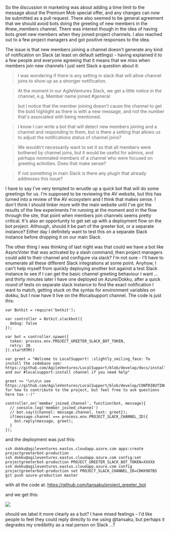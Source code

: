 So the discussion in marketing was about adding a time limit to the message about the Premium Mob special offer, and any changes can now be submitted as a pull request.  There also seemed to be general agreement that we should avoid bots doing the greeting of new members in the #new_members channel.  There was interest though in the idea of having bots greet new members when they joined project channels.  I also reached out to a few project managers and got positive responses to the idea.

The issue is that new members joining a channel doesn't generate any kind of notification on Slack (at least on default settings) - having explained it to a few people and everyone agreeing that it means that we miss when members join new channels I just sent Slack a question about it:

> I was wondering if there is any setting in slack that will allow channel joins to show up as a stronger notification.

> At the moment in our AgileVentures Slack, we get a little notice in the channel, e.g. Member name joined #general

> but I notice that the member joining doesn't cause the channel to get the bold highlight as there is with a new message, and not the number that's associated with being mentioned.

> I know I can write a bot that will detect new members joining and a channel and responding to them, but is there a setting that allows us to adjust the notifications status of channel joins?

> We wouldn't necessarily want to set it so that all members were bothered by channel joins, but it would be useful for admins, and perhaps nominated members of a channel who were focused on greeting activities.  Does that make sense?

> If not something in main Slack is there any plugin that already addresses this issue?

I have to say I've very tempted to wrustle up a quick bot that will do some greetings for us.  I'm supposed to be reviewing the AV website, but this has turned into a review of the AV ecosystem and I think that makes sense.  I don't think I should tinker more with the main website until I've got the results of the few experiments I'm running at the moment and in the flow through the site, that point when members join channels seems pretty critical.  It's also an opportunity to get set up with a deployment flow on the bot project.  Although, should it be part of the greeter bot, or a separate instance?  Either day I definitely want to test this on a separate Slack instance before dropping it on our main Slack.

The other thing I was thinking of last night was that could we have a bot like AsyncVoter that was activated by a slash command, then project managers could add to their channel and configure via slack?  I'm not sure - I'll have to enumerate all these different Slack integrations at some point.  Anyhow, I can't help myself from quickly deploying another bot against a test Slack instance to see if I can get the basic channel greeting behaviour I want ... and thirty minutes later I have one deployed on Azure/Dokku, after a quick round of tests on separate slack instance to find the exact notification I want to match, getting stuck on the syntax for environment variables on dokku, but I now have it live on the #localsupport channel.  The code is just this:

```
var Botkit = require('botkit');

var controller = Botkit.slackbot({
  debug: false
});

var bot = controller.spawn({
  token: process.env.PROJECT_GREETER_SLACK_BOT_TOKEN,
  retry: 20
}).startRTM()

var greet = "Welcome to LocalSupport! :slightly_smiling_face: To install the codebase see: https://github.com/AgileVentures/LocalSupport/blob/develop/docs/installation.md#installation and our #localsupport-install channel if you need help"

greet += "\n\n\n see https://github.com/AgileVentures/LocalSupport/blob/develop/CONTRIBUTING.md for how to contribute to the project, but feel free to ask questions here too :-)"

controller.on('member_joined_channel', function(bot, message){
  // console.log('member_joined_channel')
  // bot.say({channel: message.channel, text: greet});
  if(message.channel === process.env.PROJECT_SLACK_CHANNEL_ID){
    bot.reply(message, greet);
  }
});
```

and the deployment was just this:

```
ssh dokku@agileventures.eastus.cloudapp.azure.com apps:create projectgreeterbot-production
ssh dokku@agileventures.eastus.cloudapp.azure.com config:set projectgreeterbot-production PROJECT_GREETER_SLACK_BOT_TOKEN=XXXXX
ssh dokku@agileventures.eastus.cloudapp.azure.com config projectgreeterbot-production set PROJECT_SLACK_CHANNEL_ID=C0KK907B5
git push azure-production master
```

with all the code at: https://github.com/tansaku/project_greeter_bot

and we get this:

![](https://www.dropbox.com/s/tunznnlxylbjteo/Screenshot%202017-07-14%2010.32.58.png?dl=1)

should we label it more clearly as a bot?  I have mixed feelings - I'd like people to feel they could reply directly to me using @tansaku, but perhaps it degrades my credibility as a real person on Slack ...?
